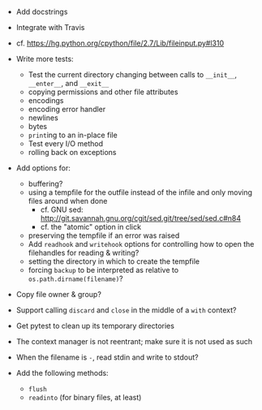 - Add docstrings
- Integrate with Travis
- cf. <https://hg.python.org/cpython/file/2.7/Lib/fileinput.py#l310>

- Write more tests:
    - Test the current directory changing between calls to `__init__`,
      `__enter__`, and `__exit__`
    - copying permissions and other file attributes
    - encodings
    - encoding error handler
    - newlines
    - bytes
    - `print`ing to an in-place file
    - Test every I/O method
    - rolling back on exceptions

- Add options for:
    - buffering?
    - using a tempfile for the outfile instead of the infile and only moving
      files around when done
        - cf. GNU sed:
          <http://git.savannah.gnu.org/cgit/sed.git/tree/sed/sed.c#n84>
        - cf. the "atomic" option in click
    - preserving the tempfile if an error was raised
    - Add `readhook` and `writehook` options for controlling how to open the
      filehandles for reading & writing?
    - setting the directory in which to create the tempfile
    - forcing `backup` to be interpreted as relative to
      `os.path.dirname(filename)`?

- Copy file owner & group?
- Support calling `discard` and `close` in the middle of a `with` context?
- Get pytest to clean up its temporary directories
- The context manager is not reentrant; make sure it is not used as such
- When the filename is `-`, read stdin and write to stdout?

- Add the following methods:
    - `flush`
    - `readinto` (for binary files, at least)
